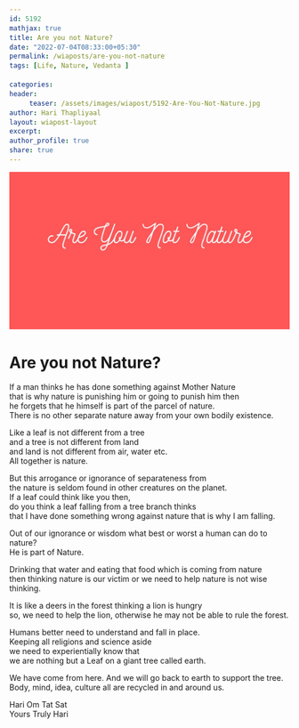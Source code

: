 ```yaml
--- 
id: 5192
mathjax: true  
title: Are you not Nature?
date: "2022-07-04T08:33:00+05:30"
permalink: /wiaposts/are-you-not-nature
tags: [Life, Nature, Vedanta ]    

categories: 
header:
     teaser: /assets/images/wiapost/5192-Are-You-Not-Nature.jpg
author: Hari Thapliyaal 
layout: wiapost-layout 
excerpt:  
author_profile: true 
share: true 
---
```


![Are you not Nature?](/assets/images/wiapost/5192-Are-You-Not-Nature.jpg)     
   
# Are you not Nature?   
   
If a man thinks he has done something against Mother Nature     
that is why nature is punishing him or going to punish him then     
he forgets that he himself is part of the parcel of nature.     
There is no other separate nature away from your own bodily existence.    
     
Like a leaf is not different from a tree     
and a tree is not different from land     
and land is not different from air, water etc.     
All together is nature.     
    
But this arrogance or ignorance of separateness from     
the nature is seldom found in other creatures on the planet.     
If a leaf could think like you then,     
do you think a leaf falling from a tree branch thinks     
that I have done something wrong against nature that is why I am falling.     
     
Out of our ignorance or wisdom what best or worst a human can do to nature?     
He is part of Nature.     
     
Drinking that water and eating that food which is coming from nature     
then thinking nature is our victim or we need to help nature is not wise thinking.     
    
It is like a deers in the forest thinking a lion is hungry     
so, we need to help the lion, otherwise he may not be able to rule the forest.     
    
Humans better need to understand and fall in place.     
Keeping all religions and science aside     
we need to experientially know that     
we are nothing but a Leaf on a giant tree called earth.     
    
We have come from here. And we will go back to earth to support the tree.     
Body, mind, idea, culture all are recycled in and around us.     
    
Hari Om Tat Sat     
Yours Truly Hari    

